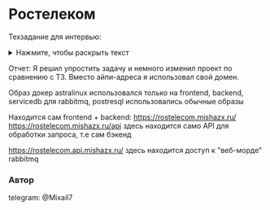 # Ростелеком
Техзадание для интервью:

<details> 
<summary>Нажмите, чтобы раскрыть текст</summary>

Создать систему регистрации обращений.
Система должна состоять из следующих элементов:
- фронтенд
- бэкэнд
- сервис очередей
- сервис записи в базу данных
- база данных

Описание элемента "фронтенд":
Страница приема обращения гражданина, обязательные элементы:
- поле Фамилия (тип текст)
- поле Имя (тип текст)
- поле Отчество (тип текст)
- поле Телефон (тип телефон, для упрощения цифры)
- поле Обращение (тип большой текст)
- кнопка "Отправить" (инициализируется отправку данных на бэкенд)

Реализация: html, js(jQuery) или что-то максимально простое, формирование json(или другого представления данных)
и отправдка на бэкенд.

Описание элемента "бэкенд":
Сервис реализующий функционал приема данных от фронтенда, формирование объекта и отправка
его в сервис очередей.
Реализация: python(tornado)

Описание элемента "сервис очередей":
rabbitMQ

Описание элемента "сервис записи в базу данных":
Сервис непрерывно работающий и подключенный к очереди rabbitmq, проверяет наличие там объектов, извлекает их, и записывает в базу данных.
Реализация: python

Описание элемента "база данных":
БД PostgreSQL.
Таблица или должна содержать соответственно поля из пункта "фронтенд".

Что в итоге должно получиться:
Папка с проектом в котором находится файл docker-compose.yml

```bash 
├── frontend/              # 💻 Директория для фронтенд-разработки 
├── backend/               # ⚙️ Директория для бэкенд-разработки 
├── rabbitmq/              # 📦 Директория для RabbitMQ 
├── servicedb/             # 🗄️ Директория для сервисной базы данных 
├── db/                    # 🗄️ Директория для основной базы данных 
└── docker-compose.yml     # 📄 Файл конфигурации Docker Compose
```

=================

При запуске команды докер компоуз, должно подниматься 5 контейнеров.
Соответственно по url ipfrontend:80 нам должна открываться
страница приема обращения, а через реквизиты доступа к БД мы должны попасть внутрь и иметь возможность просматривать таблицы
Также необходимо настроить rabbitmq так чтобы там был managemen-plugin (в принципе он понадобится для отладки)
и должен быть доступ в консоль раббита с iprabbitmq:15672

Img для докера брать на основе Astralinux. [https://registry.astralinux.ru/latest/descriptions/local/containers/](https://registry.astralinux.ru/latest/descriptions/local/containers/)

</details>

Отчет: 
Я решил упростить задачу и немного изменил проект по сравнению с ТЗ. Вместо айпи-адреса я использовал свой домен.

Образ докер astralinux использовался только на frontend, backend, servicedb
для rabbitmq, postresql использовались обычные образы

Находится сам frontend + backend:
https://rostelecom.mishazx.ru/
https://rostelecom.mishazx.ru/api здесь находится само API для обработки запроса, т.е сам бэкенд

https://rostelecom.api.mishazx.ru/ здесь находится доступ к "веб-морде" rabbitmq


### Автор
telegram: @Mixail7
